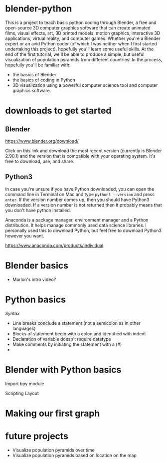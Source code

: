 # blender-python
This is a project to teach basic python coding through Blender, a free and open-source 3D computer graphics software that can create animated films, visual effects, art, 3D printed models, motion graphics, interactive 3D applications, virtual reality, and computer games. Whether you're a Blender expert or an avid Python coder (of which I was neither when I first started undertaking this project), hopefully you'll learn some useful skills. At the end of the first tutorial, we'll be able to produce a simple, but useful visualization of population pyramids from different countries! In the process, hopefully you'll be familiar with:
* the basics of Blender
* the basics of coding in Python
* 3D visualization using a powerful computer science tool and computer graphics software. 

# downloads to get started
## Blender
https://www.blender.org/download/

Click on this link and download the most recent version (currently is Blender 2.90.1) and the version that is compatible with your operating system. It's free to download, use, and share.

## Python3
In case you're unsure if you have Python downloaded, you can open the command line in Terminal on Mac and type `python3 --version` and press `enter`. If the version number comes up, then you should have Python3 downloaded. If a version number is not returned then it probably means that you don't have python installed. 

Anaconda is a package manager, environment manager and a Python distribution. It helps manage commonly used data science libraries. I personally used this to download Python, but feel free to download Python3 however you want.

https://www.anaconda.com/products/individual

# Blender basics
- Marlon's intro video? 

# Python basics

*Syntax*
- Line breaks conclude a statement (not a semicolon as in other languages)
- Blocks of statement begin with a colon and identified with indent
- Declaration of variable doesn't require datatype
- Make comments by initiating the statement with a (#)
- 

# Blender with Python basics
Import bpy module 


Scripting Layout


# Making our first graph

# future projects
* Visualize population pyramids over time 
* Visualize population pyramids based on location on the map
